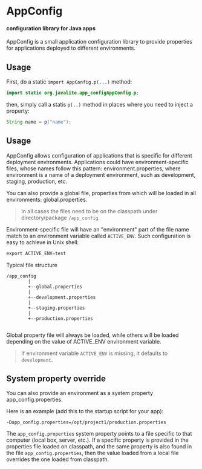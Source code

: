 <div class="page-header">
   <h1>AppConfig </h1> 
   <h4>configuration library for Java apps</h4>
</div>


AppConfig is a small application configuration library to provide properties for applications deployed to different environments.

## Usage

First, do a static `import AppConfig.p(...)` method:

~~~~ {.java  .numberLines}
import static org.javalite.app_configAppConfig.p;
~~~~ 

then, simply call a statis `p(..)` method in places where you need to inject a property:

~~~~ {.java  .numberLines}
String name = p("name");
~~~~


## Usage

AppConfig allows configuration of applications that is specific for different deployment environments. Applications could have 
environment-specific files, whose names follow this pattern: environment.properties, where environment is a name of a 
deployment environment, such as development, staging, production, etc.

You can also provide a global file, properties from which will be loaded in all environments: global.properties.

> In all cases the files need to be on the classpath under directory/package `/app_config`.

Environment-specific file will have an "environment" part of the file name match to an environment 
variable called `ACTIVE_ENV`. Such configuration is easy to achieve in Unix shell:

~~~~ {.java  .numberLines}
export ACTIVE_ENV=test
~~~~


Typical file structure

```
/app_config
        |
        +--global.properties
        |
        +--development.properties
        |
        +--staging.properties
        |
        +--production.properties
        
```

Global property file will always be loaded, while others will be loaded depending on the value of ACTIVE_ENV environment variable.


> If environment variable `ACTIVE_ENV` is missing, it defaults to `development`.

## System property override

You can also provide an environment as a system property app_config.properties. 

Here is an example (add this to the startup script for your app): 

```
-Dapp_config.properties=/opt/project1/production.properties
```

The `app_config.properties` system property points to a file specific to that computer (local box, server, etc.). 
If a specific property is provided in the properties file loaded on classpath, and the same property is also found in 
 the file `app_config.properties`, then the value loaded from a local file overrides the one loaded from classpath.
  
  
  
